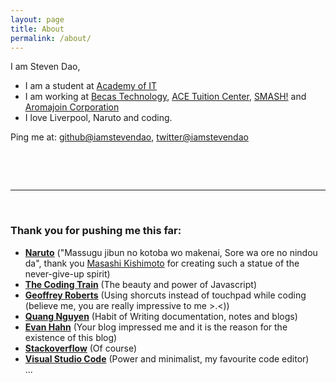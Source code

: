 ```yaml
---
layout: page
title: About
permalink: /about/
---
```


I am Steven Dao, 
- I am a student at [Academy of IT](http://www.ait.edu.au/)
- I am working at [Becas Technology](http://www.becas.com.au/), [ACE Tuition Center](http://acetuitioncentre.com.au/), [SMASH!](http://www.smash.org.au/) and [Aromajoin Corporation](http://aromajoin.com/)
- I love Liverpool, Naruto and coding.

Ping me at: [github@iamstevendao](https://github.com/iamstevendao), [twitter@iamstevendao](https://twitter.com/iamstevendao)
&nbsp;

&nbsp;

&nbsp;

--------------
&nbsp;

### Thank you for pushing me this far:
- **[Naruto](https://en.wikipedia.org/wiki/Naruto)** ("Massugu jibun no kotoba wo makenai, Sore wa ore no nindou da", thank you [Masashi Kishimoto](https://en.wikipedia.org/wiki/Masashi_Kishimoto) for creating such a statue of the never-give-up spirit)
- **[The Coding Train](https://www.youtube.com/user/shiffman)** (The beauty and power of Javascript)
- **[Geoffrey Roberts](https://github.com/rtrvrtg)** (Using shorcuts instead of touchpad while coding (believe me, you are really impressive to me >.<))
- **[Quang Nguyen](https://github.com/quangctkm9207)** (Habit of Writing documentation, notes and blogs)
- **[Evan Hahn](http://evanhahn.com/)** (Your blog impressed me and it is the reason for the existence of this blog)
- **[Stackoverflow](https://stackoverflow.com/)** (Of course)
- **[Visual Studio Code](https://code.visualstudio.com/)** (Power and minimalist, my favourite code editor)  
...
